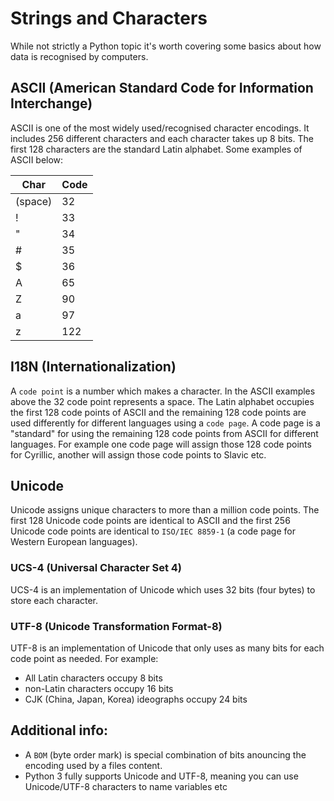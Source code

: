 # Strings and Characters
While not strictly a Python topic it's worth covering some basics about how data is recognised by computers.

## ASCII (American Standard Code for Information Interchange)
ASCII is one of the most widely used/recognised character encodings. It includes 256 different characters and each character takes up 8 bits. The first 128 characters are the standard Latin alphabet. Some examples of ASCII below:


|Char|Code|
|---|---|
|(space)|32|
|!|33|
|"|34|
|#|35|
|$|36|
|A|65|
|Z|90|
|a|97|
|z|122|

## I18N (Internationalization)
A `code point` is a number which makes a character. In the ASCII examples above the 32 code point represents a space. The Latin alphabet occupies the first 128 code points of ASCII and the remaining 128 code points are used differently for different languages using a `code page`. A code page is a "standard" for using the remaining 128 code points from ASCII for different languages. For example one code page will assign those 128 code points for Cyrillic, another will assign those code points to Slavic etc.

## Unicode
Unicode assigns unique characters to more than a million code points. The first 128 Unicode code points are identical to ASCII and the first 256 Unicode code points are identical to `ISO/IEC 8859-1` (a code page for Western European languages).

### UCS-4 (Universal Character Set 4)
UCS-4 is an implementation of Unicode which uses 32 bits (four bytes) to store each character.

### UTF-8 (Unicode Transformation Format-8)
UTF-8 is an implementation of Unicode that only uses as many bits for each code point as needed. For example:
 - All Latin characters occupy 8 bits
 - non-Latin characters occupy 16 bits
 - CJK (China, Japan, Korea) ideographs occupy 24 bits

## Additional info:
 - A `BOM` (byte order mark) is special combination of bits anouncing the encoding used by a files content.
 - Python 3 fully supports Unicode and UTF-8, meaning you can use Unicode/UTF-8 characters to name variables etc


```python

```
